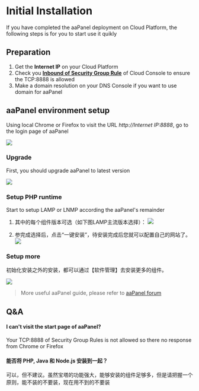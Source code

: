 # Initial Installation

If you have completed the aaPanel deployment on Cloud Platform, the following steps is for you to start use it quikly

## Preparation

1. Get the **Internet IP** on your Cloud Platform
2. Check you **[Inbound of Security Group Rule](https://support.websoft9.com/docs/faq/tech-instance.html)** of Cloud Console to ensure the TCP:8888 is allowed
3. Make a domain resolution on your DNS Console if you want to use domain for aaPanel

## aaPanel environment setup

Using local Chrome or Firefox to visit the URL *http://Internet IP:8888*, go to the login page of aaPanel

![](https://libs.websoft9.com/Websoft9/DocsPicture/en/bt/bt-login-websoft9.png)

### Upgrade

First, you should upgrade aaPanel to latest version  

![](https://libs.websoft9.com/Websoft9/DocsPicture/en/bt/bt-update001-websoft9.png)

### Setup PHP runtime

Start to setup LAMP or LNMP according the aaPanel's remainder

1. 其中的每个组件版本可选（如下图LAMP主流版本选择）：
![](https://libs.websoft9.com/Websoft9/DocsPicture/en/bt/bt-installlamp-websoft9.png)

2. 参完成选择后，点击“一键安装”，待安装完成后您就可以配置自己的网站了。
![](https://libs.websoft9.com/Websoft9/DocsPicture/en/bt/bt-installlamping-websoft9.png) 


### Setup more

初始化安装之外的安装，都可以通过【软件管理】去安装更多的组件。

![](https://libs.websoft9.com/Websoft9/DocsPicture/en/bt/bt-appstore-websoft9.png)

> More useful aaPanel guide, please refer to [aaPanel forum](https://forum.aapanel.com/)

## Q&A

#### I can't visit the start page of aaPanel?

Your TCP:8888 of Security Group Rules is not allowed so there no response from Chrome or Firefox

#### 能否将 PHP, Java 和 Node.js 安装到一起？

可以，但不建议。虽然宝塔的功能强大，能够安装的组件足够多，但是请把握一个原则，能不装的不要装，现在用不到的不要装
